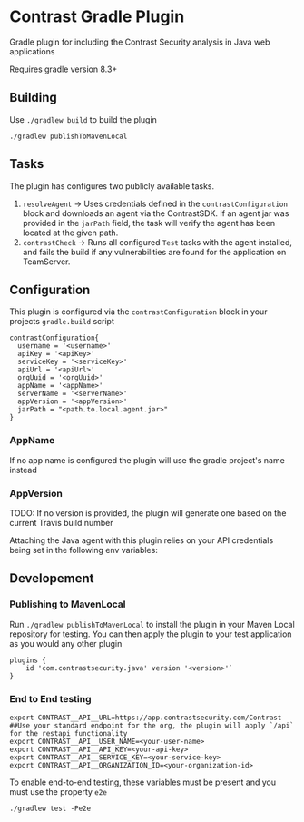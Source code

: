 # Contrast Gradle Plugin

Gradle plugin for including the Contrast Security analysis in Java web applications 

Requires gradle version 8.3+

## Building

Use `./gradlew build` to build the plugin


```shell
./gradlew publishToMavenLocal
```


## Tasks
The plugin has configures two publicly available tasks.
1. `resolveAgent` -> Uses credentials defined in the `contrastConfiguration` block and downloads an agent via the ContrastSDK. If an agent jar was provided in the `jarPath` field, the task will verify the agent has been located at the given path.
2. `contrastCheck` -> Runs all configured `Test` tasks with the agent installed, and fails the build if any vulnerabilities are found for the application on TeamServer.


## Configuration 
This plugin is configured via the `contrastConfiguration` block in your projects `gradle.build` script
```shell
contrastConfiguration{
  username = '<username>'
  apiKey = '<apiKey>'
  serviceKey = '<serviceKey>'
  apiUrl = '<apiUrl>'
  orgUuid = '<orgUuid>'
  appName = '<appName>'
  serverName = '<serverName>'
  appVersion = '<appVersion>'
  jarPath = "<path.to.local.agent.jar>"
}
```

### AppName
If no app name is configured the plugin will use the gradle project's name instead

### AppVersion
TODO: If no version is provided, the plugin will generate one based on the current Travis build number

Attaching the Java agent with this plugin relies on your API credentials being set in the following env variables:


## Developement
### Publishing to MavenLocal
Run `./gradlew publishToMavenLocal` to install the plugin in your Maven Local repository for testing. You can then apply the plugin to your test application as you would any other plugin 
```code 
plugins {
    id 'com.contrastsecurity.java' version '<version>'`
}
```


### End to End testing
```shell
export CONTRAST__API__URL=https://app.contrastsecurity.com/Contrast ##Use your standard endpoint for the org, the plugin will apply `/api` for the restapi functionality
export CONTRAST__API__USER_NAME=<your-user-name>
export CONTRAST__API__API_KEY=<your-api-key>
export CONTRAST__API__SERVICE_KEY=<your-service-key>
export CONTRAST__API__ORGANIZATION_ID=<your-organization-id>
```
To enable end-to-end testing, these variables must be present and you must use the property `e2e`
```shell
./gradlew test -Pe2e
```
